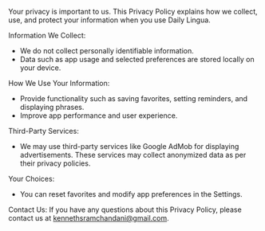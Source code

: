 Your privacy is important to us. This Privacy Policy explains how we collect, use, and protect your information when you use Daily Lingua.

Information We Collect:
- We do not collect personally identifiable information.
- Data such as app usage and selected preferences are stored locally on your device.

How We Use Your Information:
- Provide functionality such as saving favorites, setting reminders, and displaying phrases.
- Improve app performance and user experience.

Third-Party Services:
- We may use third-party services like Google AdMob for displaying advertisements. These services may collect anonymized data as per their privacy policies.

Your Choices:
- You can reset favorites and modify app preferences in the Settings.

Contact Us:
If you have any questions about this Privacy Policy, please contact us at kennethsramchandani@gmail.com.
